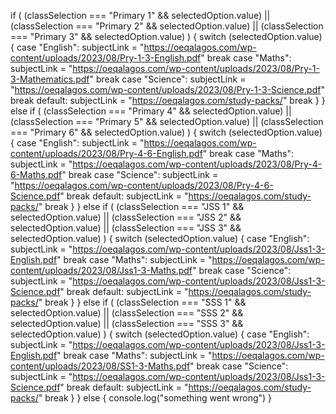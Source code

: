 if (
  (classSelection === "Primary 1" && selectedOption.value) ||
  (classSelection === "Primary 2" && selectedOption.value) ||
  (classSelection === "Primary 3" && selectedOption.value)
) {
  switch (selectedOption.value) {
    case "English":
      subjectLink =
        "https://oeqalagos.com/wp-content/uploads/2023/08/Pry-1-3-English.pdf"
      break
    case "Maths":
      subjectLink =
        "https://oeqalagos.com/wp-content/uploads/2023/08/Pry-1-3-Mathematics.pdf"
      break
    case "Science":
      subjectLink =
        "https://oeqalagos.com/wp-content/uploads/2023/08/Pry-1-3-Science.pdf"
      break
    default:
      subjectLink = "https://oeqalagos.com/study-packs/"
      break
  }
} else if (
  (classSelection === "Primary 4" && selectedOption.value) ||
  (classSelection === "Primary 5" && selectedOption.value) ||
  (classSelection === "Primary 6" && selectedOption.value)
) {
  switch (selectedOption.value) {
    case "English":
      subjectLink =
        "https://oeqalagos.com/wp-content/uploads/2023/08/Pry-4-6-English.pdf"
      break
    case "Maths":
      subjectLink =
        "https://oeqalagos.com/wp-content/uploads/2023/08/Pry-4-6-Maths.pdf"
      break
    case "Science":
      subjectLink =
        "https://oeqalagos.com/wp-content/uploads/2023/08/Pry-4-6-Science.pdf"
      break
    default:
      subjectLink = "https://oeqalagos.com/study-packs/"
      break
  }
} else if (
  (classSelection === "JSS 1" && selectedOption.value) ||
  (classSelection === "JSS 2" && selectedOption.value) ||
  (classSelection === "JSS 3" && selectedOption.value)
) {
  switch (selectedOption.value) {
    case "English":
      subjectLink =
        "https://oeqalagos.com/wp-content/uploads/2023/08/Jss1-3-English.pdf"
      break
    case "Maths":
      subjectLink =
        "https://oeqalagos.com/wp-content/uploads/2023/08/Jss1-3-Maths.pdf"
      break
    case "Science":
      subjectLink =
        "https://oeqalagos.com/wp-content/uploads/2023/08/Jss1-3-Science.pdf"
      break
    default:
      subjectLink = "https://oeqalagos.com/study-packs/"
      break
  }
} else if (
  (classSelection === "SSS 1" && selectedOption.value) ||
  (classSelection === "SSS 2" && selectedOption.value) ||
  (classSelection === "SSS 3" && selectedOption.value)
) {
  switch (selectedOption.value) {
    case "English":
      subjectLink =
        "https://oeqalagos.com/wp-content/uploads/2023/08/Jss1-3-English.pdf"
      break
    case "Maths":
      subjectLink =
        "https://oeqalagos.com/wp-content/uploads/2023/08/SS1-3-Maths.pdf"
      break
    case "Science":
      subjectLink =
        "https://oeqalagos.com/wp-content/uploads/2023/08/Jss1-3-Science.pdf"
      break
    default:
      subjectLink = "https://oeqalagos.com/study-packs/"
      break
  }
} else {
  console.log("something went wrong")
}
